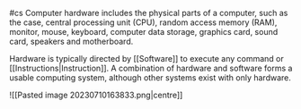#cs
Computer hardware includes the physical parts of a computer, such as the case, central processing unit (CPU), random access memory (RAM), monitor, mouse, keyboard, computer data storage, graphics card, sound card, speakers and motherboard.

Hardware is typically directed by [[Software]] to execute any command or [[Instructions|Instruction]]. A combination of hardware and software forms a usable computing system, although other systems exist with only hardware.

![[Pasted image 20230710163833.png|centre]]


